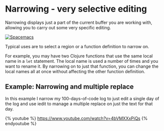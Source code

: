 # Narrowing - very selective editing

Narrowing displays just a part of the current buffer you are working with, allowing you to carry out some very specific editing.

[![Spacemacs](/images/spacemacs-narrow-numbers-menu.png)](/images/spacemacs-narrow-numbers-menu.png)


Typical uses are to select a region or a function definition to narrow on.

For example, you may have two Clojure functions that use the same local name in a `let` statement.  The local name is used a number of times and you want to rename it.  By narrowing on to just that function, you can change the local names all at once without affecting the other function definition.


## Example: Narrowing and multiple replace

In this example I narrow my 100-days-of-code log to just edit a single day of the log and use iedit to manage a multiple replace on just the text for that day.

{% youtube %}
https://www.youtube.com/watch?v=4bVMXXxPiQs
{% endyoutube %}
